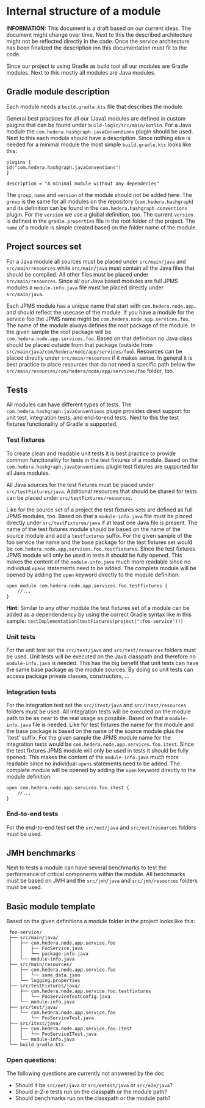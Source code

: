 # Internal structure of a module

**INFORMATION:** This document is a draft based on our current ideas. The document might change over time. Next to this
the described architecture might not be reflected directly in the code. Once the service architecture has been finalized
the description inn this documentation must fit to the code.

Since our project is using Gradle as build tool all our modules are Gradle modules. Next to this mostly all modules are
Java modules.

## Gradle module description

Each module needs a `build.gradle.kts` file that describes the module.

General best practices for all our (Java) modules are defined in custom plugins that can be found
under `build-logic/src/main/kotlin`. For a Java module the `com.hedera.hashgraph.javaConventions` plugin should be used.
Next to this each module should have a description. Since nothing else is needed for a minimal module the most simple
`build.gradle.kts` looks like this:

```
plugins {
id("com.hedera.hashgraph.javaConventions")
}

description = "A minimal module without any dependecies"
```

The `group`, `name` and `version` of the module should not be added here. The `group` is the same for all modules on the
repository (`com.hedera.hashgraph`) and its definition can be found in the `com.hedera.hashgraph.conventions` plugin.
For the `version` we use a global definition, too. The current `version` is defined in the `gradle.properties` file in
the root folder of the project. The `name` of a module is simple created based on the folder name of the module.

## Project sources set

For a Java module all sources must be placed under `src/main/java` and `src/main/resources` while `src/main/java` must
contain all the Java files that should be compiled. All other files must be placed under `src/main/resources`. Since all
our Java based modules are full JPMS modules a `module-info.java` file must be placed directly under `src/main/java`.

Each JPMS module has a unique name that start with `com.hedera.node.app.` and should reflect the usecase of the module.
If you have a module for the service foo the JPMS name might be `com.hedera.node.app.services.foo`. The name of the
module always defines the root package of the module. In the given sample the root package will
be `com.hedera.node.app.services.foo`. Based on that definition no Java class should be placed outside from that
package (outside from `src/main/java/com/hedera/node/app/services/foo`). Resources can be placed directly
under `src/main/resources` if it makes sense. In general it is best practice to place resources that do not need a
specific path below the `src/main/resources/com/hedera/node/app/services/foo` folder, too.

## Tests

All modules can have different types of tests. The `com.hedera.hashgraph.javaConventions` plugin provides direct support
for unit test, integration tests, and end-to-end tests. Next to this the test fixtures functionality of Gradle is
supported.

### Test fixtures

To create clean and readable unit tests it is best practice to provide common functionality for tests in the test
fixtures of a module. Based on the `com.hedera.hashgraph.javaConventions` plugin test fixtures are supported for all
Java modules.

All Java sources for the test fixtures must be placed under `src/testFixtures/java`. Additional resources that should be
shared for tests can be placed under `src/testFixtures/resources`.

Like for the source set of a project the test fixtures sets are defined as full JPMS modules, too. Based on that
a `module-info.java` file must be placed directly under `src/testFixtures/java` if at least one Java file is present.
The name of the test fixtures module should be based on the name of the source module and add a `testfixtures` suffix.
For the given sample of the foo service the name and the base package for the test fixtures set would
be `com.hedera.node.app.services.foo.testfixtures`. Since the test fixtures JPMS module will only be used in tests it
should be fully opened. This makes the content of the `module-info.java` much more readable since no individual `opens`
statements need to be added. The complete module will be opened by adding the `open` keyword directly to the module
definition:

```
open module com.hedera.node.app.services.foo.testfixtures {
    //...
}
```

**Hint:** Similar to any other module the test fixtures set of a module can be added as a dependendency by using the
correct Gradle syntax like in this sample: `testImplementation(testFixtures(project(":foo-service"))) `

### Unit tests

For the unit test set the `src/test/java` and `src/test/resources` folders must be used. Unit tests will be executed on
the Java classpath and therefore no `module-info.java` is needed. This has the big benefit that unit tests can have the
same base package as the module sources. By doing so unit tests can access package private classes, constructors, ...

### Integration tests

For the integration test set the `src/itest/java` and `src/itest/resources` folders must be used. All integration tests
will be executed on the module path to be as near to the real usage as possible. Based on that a `module-info.java` file
is needed. Like for test fixtures the name for the module and the base package is based on the name of the source module
plus the 'itest' suffix. For the given sample the JPMS module name for the integration tests would
be `com.hedera.node.app.services.foo.itest`. Since the test fixtures JPMS module will only be used in tests it should be
fully opened. This makes the content of the `module-info.java` much more readable since no individual `opens`
statements need to be added. The complete module will be opened by adding the `open` keyword directly to the module
definition:

```
open com.hedera.node.app.services.foo.itest {
    //...
}
```

### End-to-end tests

For the end-to-end test set the `src/eet/java` and `src/eet/resources` folders must be used.

## JMH benchmarks

Next to tests a module can have several benchmarks to test the performance of critical components within the module. All
benchmarks must be based on JMH and the `src/jmh/java` and `src/jmh/resources` folders must be used.

## Basic module template

Based on the given definitions a module folder in the project looks like this:

```
 foo-service/
 ├── src/main/java/
 │   ├── com.hedera.node.app.service.foo
 │   │   ├── FooService.java
 │   │   └── package-info.java
 │   └── module-info.java
 ├── src/main/resources/
 │   ├── com.hedera.node.app.service.foo
 │   │   └── some_data.json
 │   └── logging.properties
 ├── src/testFixtures/java/
 │   ├── com.hedera.node.app.service.foo.testfixtures
 │   │   └── FooServiceTestConfig.java
 │   └── module-info.java
 ├── src/test/java/
 │   └── com.hedera.node.app.service.foo
 │       └── FooServiceTest.java
 ├── src/itest/java/
 │   ├── com.hedera.node.app.service.foo.itest
 │   │   └── FooServiceITest.java
 │   └── module-info.java
 └── build.gradle.kts
 ```

### Open questions:

The following questions are currently not answered by the doc

- Should it be `src/eet/java` or `src/eetest/java` or `src/e2e/java`?
- Should e-2-e tests run on the classpath or the module path?
- Should benchmarks run on the classpath or the module path?
